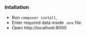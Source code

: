 ### Intallation
 - Run `composer install`,
 - Enter required data inside `.env` file
 - Open http://localhost:8000
